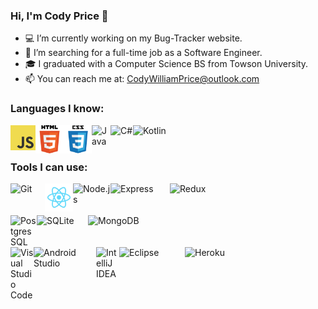 ### Hi, I'm Cody Price 👋

- 💻 I’m currently working on my Bug-Tracker website.
- 🔎 I’m searching for a full-time job as a Software Engineer.
- 🎓 I graduated with a Computer Science BS from Towson University. 
- 📫 You can reach me at: <CodyWilliamPrice@outlook.com>

### Languages I know:

<img align="left" alt="JavaScript" width="40px" src="https://raw.githubusercontent.com/github/explore/80688e429a7d4ef2fca1e82350fe8e3517d3494d/topics/javascript/javascript.png" />
<img align="left" alt="HTML5" width="45px" src="https://raw.githubusercontent.com/github/explore/80688e429a7d4ef2fca1e82350fe8e3517d3494d/topics/html/html.png" />
<img align="left" alt="CSS3" width="45px" src="https://raw.githubusercontent.com/github/explore/80688e429a7d4ef2fca1e82350fe8e3517d3494d/topics/css/css.png" />
<img align="left" alt="Java" width="30px" src="https://upload.wikimedia.org/wikipedia/en/3/30/Java_programming_language_logo.svg" />
<img align="left" alt="C#" width="36px" src="https://upload.wikimedia.org/wikipedia/commons/thumb/0/0d/C_Sharp_wordmark.svg/1024px-C_Sharp_wordmark.svg.png" />
<img align="left" alt="Kotlin" width="90px" src="https://upload.wikimedia.org/wikipedia/commons/thumb/d/d4/Kotlin_logo.svg/1920px-Kotlin_logo.svg.png" />

<br />
<br />

### Tools I can use:

  <div>
    <img align="left" alt="Git" width="55px" src="https://upload.wikimedia.org/wikipedia/commons/thumb/e/e0/Git-logo.svg/225px-Git-logo.svg.png" />
    <img align="left" alt="React" width="45px" src="https://raw.githubusercontent.com/github/explore/80688e429a7d4ef2fca1e82350fe8e3517d3494d/topics/react/react.png" />
    <img align="left" alt="Node.js" width="60px" src="https://upload.wikimedia.org/wikipedia/commons/thumb/d/d9/Node.js_logo.svg/330px-Node.js_logo.svg.png" />
    <img align="left" alt="Express" width="95px" src="https://upload.wikimedia.org/wikipedia/commons/thumb/6/64/Expressjs.png/330px-Expressjs.png" />
    <img align="left" alt="Redux" width="90px" src="https://upload.wikimedia.org/wikipedia/commons/3/30/Redux_Logo.png" />
  <div />
  <br />
  <br />
  <br />
  <div>
    <img align="left" alt="PostgresSQL" width="42px" src="https://upload.wikimedia.org/wikipedia/commons/thumb/2/29/Postgresql_elephant.svg/330px-Postgresql_elephant.svg.png" />
    <img align="left" alt="SQLite" width="82px" src="https://upload.wikimedia.org/wikipedia/commons/thumb/3/38/SQLite370.svg/330px-SQLite370.svg.png" />
    <img align="left" alt="MongoDB" width="120px" src="https://upload.wikimedia.org/wikipedia/en/thumb/4/45/MongoDB-Logo.svg/375px-MongoDB-Logo.svg.png" />
  <div />
  <br />
  <br />
  <br />
  <div>
    <img align="left" alt="Visual Studio Code" width="37px" src="https://upload.wikimedia.org/wikipedia/commons/thumb/9/9a/Visual_Studio_Code_1.35_icon.svg/96px- Visual_Studio_Code_1.35_icon.svg.png" />
    <img align="left" alt="Android Studio" width="100px" src="https://upload.wikimedia.org/wikipedia/commons/thumb/9/92/Android_Studio_Trademark.svg/1920px-Android_Studio_Trademark.svg.png" />
    <img align="left" alt="IntelliJ IDEA" width="37px" src="https://upload.wikimedia.org/wikipedia/commons/thumb/9/9c/IntelliJ_IDEA_Icon.svg/1024px-IntelliJ_IDEA_Icon.svg.png" />
    <img align="left" alt="Eclipse" width="105px" src="https://upload.wikimedia.org/wikipedia/commons/d/d0/Eclipse-Luna-Logo.svg" />
    <img align="left" alt="Heroku" width="100px" src="https://upload.wikimedia.org/wikipedia/en/a/a9/Heroku_logo.png" />
  <div />
